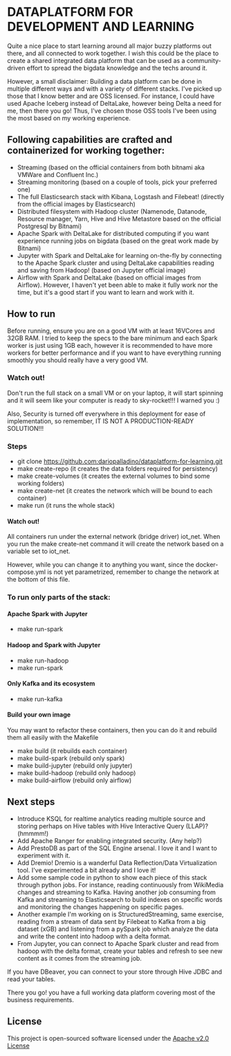 # DATAPLATFORM FOR DEVELOPMENT AND LEARNING
Quite a nice place to start learning around all major buzzy platforms out there, and all connected to work together. I wish this could be the place to create a shared integrated data platform that can be used as a community-driven effort to spread the bigdata knowledge and the techs around it.

However, a small disclaimer: Building a data platform can be done in multiple different ways and with a variety of different stacks. I've picked up those that I know better and are OSS licensed. 
For instance, I could have used Apache Iceberg instead of DeltaLake, however being Delta a need for me, then there you go! Thus, I've chosen those OSS tools I've been using the most based on my working experience. 

## Following capabilities are crafted and containerized for working together:
- Streaming (based on the official containers from both bitnami aka VMWare and Confluent Inc.)
- Streaming monitoring (based on a couple of tools, pick your preferred one)
- The full Elasticsearch stack with Kibana, Logstash and Filebeat! (directly from the official images by Elasticsearch)
- Distributed filesystem with Hadoop cluster (Namenode, Datanode, Resource manager, Yarn, Hive and Hive Metastore based on the official Postgresql by Bitnami)
- Apache Spark with DeltaLake for distributed computing if you want experience running jobs on bigdata (based on the great work made by Bitnami)
- Jupyter with Spark and DeltaLake for learning on-the-fly by connecting to the Apache Spark cluster and using DeltaLake capabilities reading and saving from Hadoop! (based on Jupyter official image)
- Airflow with Spark and DeltaLake (based on official images from Airflow). However, I haven't yet been able to make it fully work nor the time, but it's a good start if you want to learn and work with it.

## How to run
Before running, ensure you are on a good VM with at least 16VCores and 32GB RAM. I tried to keep the specs to the bare minimum and each Spark worker is just using 1GB each, however it is recommended to have more workers for better performance and if you want to have everything running smoothly you should really have a very good VM.

### Watch out! 
Don't run the full stack on a small VM or on your laptop, it will start spinning and it will seem like your computer is ready to sky-rocket!!! I warned you :)

Also, Security is turned off everywhere in this deployment for ease of implementation, so remember, IT IS NOT A PRODUCTION-READY SOLUTION!!!

### Steps
- git clone https://github.com:dariopalladino/dataplatform-for-learning.git
- make create-repo (it creates the data folders required for persistency)
- make create-volumes (it creates the external volumes to bind some working folders)
- make create-net (it creates the network which will be bound to each container)
- make run (it runs the whole stack)

#### Watch out!
All containers run under the external network (bridge driver) iot_net. When you run the make create-net command it will create the network based on a variable set to iot_net. 

However, while you can change it to anything you want, since the docker-compose.yml is not yet parametrized, remember to change the network at the bottom of this file.

### To run only parts of the stack:
#### Apache Spark with Jupyter
- make run-spark

#### Hadoop and Spark with Jupyter
- make run-hadoop
- make run-spark

#### Only Kafka and its ecosystem
- make run-kafka

#### Build your own image
You may want to refactor these containers, then you can do it and rebuild them all easily with the Makefile
- make build (it rebuilds each container)
- make build-spark (rebuild only spark)
- make build-jupyter (rebuild only jupyter)
- make build-hadoop (rebuild only hadoop)
- make build-airflow (rebuild only airflow)

## Next steps
- Introduce KSQL for realtime analytics reading multiple source and storing perhaps on Hive tables with Hive Interactive Query (LLAP)? (hmmmm!)
- Add Apache Ranger for enabling integrated security. (Any help?)
- Add PrestoDB as part of the SQL Engine arsenal. I love it and I want to experiment with it. 
- Add Dremio! Dremio is a wanderful Data Reflection/Data Virtualization tool. I've experimented a bit already and I love it!
- Add some sample code in python to show each piece of this stack through python jobs. For instance, reading continuously from WikiMedia changes and streaming to Kafka. Having another job consuming from Kafka and streaming to Elasticsearch to build indexes on specific words and monitoring the changes happening on specific pages. 
- Another example I'm working on is StructuredStreaming, same exercise, reading from a stream of data sent by Filebeat to Kafka from a big dataset (xGB) and listening from a pySpark job which analyze the data and write the content into hadoop with a delta format.
- From Jupyter, you can connect to Apache Spark cluster and read from hadoop with the delta format, create your tables and refresh to see new content as it comes from the streaming job.

If you have DBeaver, you can connect to your store through Hive JDBC and read your tables.

There you go! you have a full working data platform covering most of the business requirements. 

## License
This project is open-sourced software licensed under the [Apache v2.0 License](LICENSE.txt)
